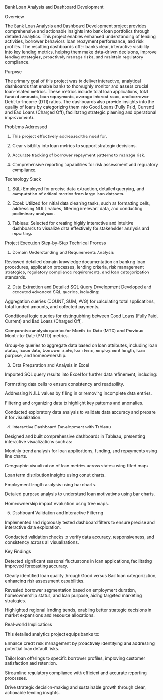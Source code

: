 Bank Loan Analysis and Dashboard Development

Overview

The Bank Loan Analysis and Dashboard Development project provides comprehensive and actionable insights into bank loan portfolios through detailed analytics. This project enables enhanced understanding of lending activities, borrower behaviors, loan repayment performance, and risk profiles. The resulting dashboards offer banks clear, interactive visibility into key lending metrics, helping them make data-driven decisions, improve lending strategies, proactively manage risks, and maintain regulatory compliance.

Purpose

The primary goal of this project was to deliver interactive, analytical dashboards that enable banks to thoroughly monitor and assess crucial loan-related metrics. These metrics include total loan applications, total funded amounts, loan repayments, average interest rates, and borrower Debt-to-Income (DTI) ratios. The dashboards also provide insights into the quality of loans by categorizing them into Good Loans (Fully Paid, Current) and Bad Loans (Charged Off), facilitating strategic planning and operational improvements.

Problems Addressed

1. This project effectively addressed the need for:

2. Clear visibility into loan metrics to support strategic decisions.

3. Accurate tracking of borrower repayment patterns to manage risk.

4. Comprehensive reporting capabilities for risk assessment and regulatory compliance.


Technology Stack

1. SQL: Employed for precise data extraction, detailed querying, and computation of critical metrics from large loan datasets.

2. Excel: Utilized for initial data cleaning tasks, such as formatting cells, addressing NULL values, filtering irrelevant data, and 
   conducting preliminary analyses.

3. Tableau: Selected for creating highly interactive and intuitive dashboards to visualize data effectively for stakeholder analysis and 
   reporting.


Project Execution
Step-by-Step Technical Process

1. Domain Understanding and Requirements Analysis

Reviewed detailed domain knowledge documentation on banking loan procedures, application processes, lending criteria, risk management strategies, regulatory compliance requirements, and loan categorization standards.


2. Data Extraction and Detailed SQL Query Development
Developed and executed advanced SQL queries, including:

Aggregation queries (COUNT, SUM, AVG) for calculating total applications, total funded amounts, and collected payments.

Conditional logic queries for distinguishing between Good Loans (Fully Paid, Current) and Bad Loans (Charged Off).

Comparative analysis queries for Month-to-Date (MTD) and Previous-Month-to-Date (PMTD) metrics.

Group-by queries to aggregate data based on loan attributes, including loan status, issue date, borrower state, loan term, employment length, loan purpose, and homeownership.


3. Data Preparation and Analysis in Excel

Imported SQL query results into Excel for further data refinement, including:

Formatting data cells to ensure consistency and readability.

Addressing NULL values by filling in or removing incomplete data entries.

Filtering and organizing data to highlight key patterns and anomalies.

Conducted exploratory data analysis to validate data accuracy and prepare it for visualization.


4. Interactive Dashboard Development with Tableau

Designed and built comprehensive dashboards in Tableau, presenting interactive visualizations such as:

Monthly trend analysis for loan applications, funding, and repayments using line charts.

Geographic visualization of loan metrics across states using filled maps.

Loan term distribution insights using donut charts.

Employment length analysis using bar charts.

Detailed purpose analysis to understand loan motivations using bar charts.

Homeownership impact evaluation using tree maps.


5. Dashboard Validation and Interactive Filtering

Implemented and rigorously tested dashboard filters to ensure precise and interactive data exploration.

Conducted validation checks to verify data accuracy, responsiveness, and consistency across all visualizations.


Key Findings

Detected significant seasonal fluctuations in loan applications, facilitating improved forecasting accuracy.

Clearly identified loan quality through Good versus Bad loan categorization, enhancing risk assessment capabilities.

Revealed borrower segmentation based on employment duration, homeownership status, and loan purpose, aiding targeted marketing strategies.

Highlighted regional lending trends, enabling better strategic decisions in market expansions and resource allocations.


Real-world Implications

This detailed analytics project equips banks to:

Enhance credit risk management by proactively identifying and addressing potential loan default risks.

Tailor loan offerings to specific borrower profiles, improving customer satisfaction and retention.

Streamline regulatory compliance with efficient and accurate reporting processes.

Drive strategic decision-making and sustainable growth through clear, actionable lending insights.
